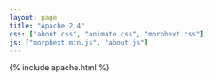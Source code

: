 ```yaml
---
layout: page
title: "Apache 2.4"
css: ["about.css", "animate.css", "morphext.css"]
js: ["morphext.min.js", "about.js"]
---
```

{% include apache.html %}